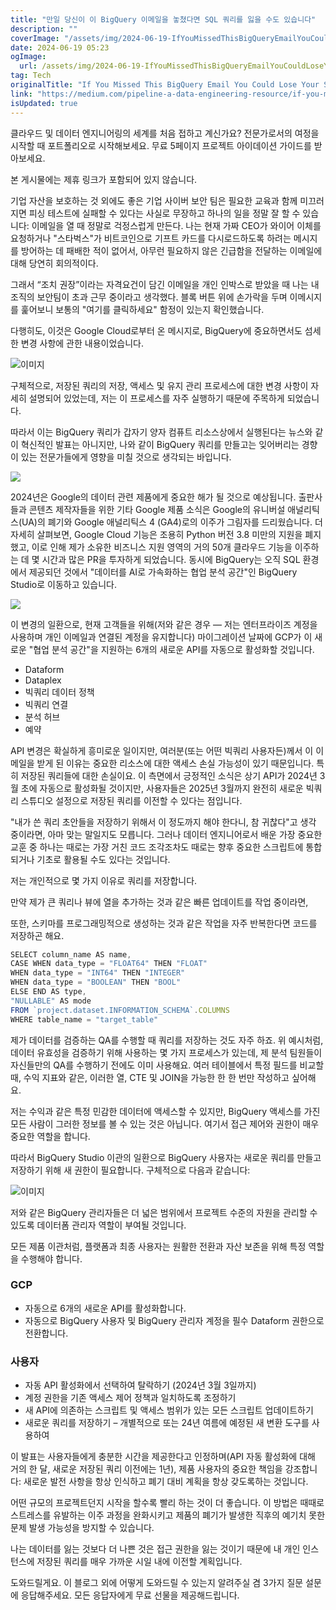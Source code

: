 ```yaml
---
title: "만일 당신이 이 BigQuery 이메일을 놓쳤다면 SQL 쿼리를 잃을 수도 있습니다"
description: ""
coverImage: "/assets/img/2024-06-19-IfYouMissedThisBigQueryEmailYouCouldLoseYourSQLQueries_0.png"
date: 2024-06-19 05:23
ogImage:
  url: /assets/img/2024-06-19-IfYouMissedThisBigQueryEmailYouCouldLoseYourSQLQueries_0.png
tag: Tech
originalTitle: "If You Missed This BigQuery Email You Could Lose Your SQL Queries"
link: "https://medium.com/pipeline-a-data-engineering-resource/if-you-missed-this-bigquery-email-you-could-lose-your-sql-queries-30f7a0ee1ca7"
isUpdated: true
---
```


클라우드 및 데이터 엔지니어링의 세계를 처음 접하고 계신가요? 전문가로서의 여정을 시작할 때 포트폴리오로 시작해보세요. 무료 5페이지 프로젝트 아이데이션 가이드를 받아보세요.

본 게시물에는 제휴 링크가 포함되어 있지 않습니다.

기업 자산을 보호하는 것 외에도 좋은 기업 사이버 보안 팀은 필요한 교육과 함께 미끄러지면 피싱 테스트에 실패할 수 있다는 사실로 무장하고 하나의 일을 정말 잘 할 수 있습니다: 이메일을 열 때 정말로 걱정스럽게 만든다. 나는 현재 가짜 CEO가 와이어 이체를 요청하거나 "스타벅스"가 비트코인으로 기프트 카드를 다시로드하도록 하려는 메시지를 방어하는 데 패배한 적이 없어서, 아무런 필요하지 않은 긴급함을 전달하는 이메일에 대해 당연히 회의적이다.

그래서 “조치 권장”이라는 자격요건이 담긴 이메일을 개인 인박스로 받았을 때 나는 내 조직의 보안팀이 초과 근무 중이라고 생각했다. 블록 버튼 위에 손가락을 두며 이메시지를 훑어보니 보통의 "여기를 클릭하세요" 함정이 있는지 확인했습니다.

<!-- cozy-coder - 수평 -->

<ins class="adsbygoogle"
     style="display:block"
     data-ad-client="ca-pub-4877378276818686"
     data-ad-slot="1107185301"
     data-ad-format="auto"
     data-full-width-responsive="true"></ins>

<script>
     (adsbygoogle = window.adsbygoogle || []).push({});
</script>

다행히도, 이것은 Google Cloud로부터 온 메시지로, BigQuery에 중요하면서도 섬세한 변경 사항에 관한 내용이었습니다.

![이미지](/assets/img/2024-06-19-IfYouMissedThisBigQueryEmailYouCouldLoseYourSQLQueries_0.png)

구체적으로, 저장된 쿼리의 저장, 액세스 및 유지 관리 프로세스에 대한 변경 사항이 자세히 설명되어 있었는데, 저는 이 프로세스를 자주 실행하기 때문에 주목하게 되었습니다.

따라서 이는 BigQuery 쿼리가 갑자기 양자 컴퓨트 리소스상에서 실행된다는 뉴스와 같이 혁신적인 발표는 아니지만, 나와 같이 BigQuery 쿼리를 만들고는 잊어버리는 경향이 있는 전문가들에게 영향을 미칠 것으로 생각되는 바입니다.

<!-- cozy-coder - 수평 -->

<ins class="adsbygoogle"
     style="display:block"
     data-ad-client="ca-pub-4877378276818686"
     data-ad-slot="1107185301"
     data-ad-format="auto"
     data-full-width-responsive="true"></ins>

<script>
     (adsbygoogle = window.adsbygoogle || []).push({});
</script>

<img src="/assets/img/2024-06-19-IfYouMissedThisBigQueryEmailYouCouldLoseYourSQLQueries_1.png" />

2024년은 Google의 데이터 관련 제품에게 중요한 해가 될 것으로 예상됩니다. 출판사들과 콘텐츠 제작자들을 위한 기타 Google 제품 소식은 Google의 유니버설 애널리틱스(UA)의 폐기와 Google 애널리틱스 4 (GA4)로의 이주가 그림자를 드리웠습니다. 더 자세히 살펴보면, Google Cloud 기능은 조용히 Python 버전 3.8 미만의 지원을 폐지했고, 이로 인해 제가 소유한 비즈니스 지원 영역의 거의 50개 클라우드 기능을 이주하는 데 몇 시간과 많은 PR을 투자하게 되었습니다. 동시에 BigQuery는 오직 SQL 환경에서 제공되던 것에서 "데이터를 AI로 가속화하는 협업 분석 공간"인 BigQuery Studio로 이동하고 있습니다.

<img src="/assets/img/2024-06-19-IfYouMissedThisBigQueryEmailYouCouldLoseYourSQLQueries_2.png" />

이 변경의 일환으로, 현재 고객들을 위해(저와 같은 경우 — 저는 엔터프라이즈 계정을 사용하며 개인 이메일과 연결된 계정을 유지합니다) 마이그레이션 날짜에 GCP가 이 새로운 "협업 분석 공간"을 지원하는 6개의 새로운 API를 자동으로 활성화할 것입니다.

<!-- cozy-coder - 수평 -->

<ins class="adsbygoogle"
     style="display:block"
     data-ad-client="ca-pub-4877378276818686"
     data-ad-slot="1107185301"
     data-ad-format="auto"
     data-full-width-responsive="true"></ins>

<script>
     (adsbygoogle = window.adsbygoogle || []).push({});
</script>

- Dataform
- Dataplex
- 빅쿼리 데이터 정책
- 빅쿼리 연결
- 분석 허브
- 예약

API 변경은 확실하게 흥미로운 일이지만, 여러분(또는 어떤 빅쿼리 사용자든)께서 이 이메일을 받게 된 이유는 중요한 리소스에 대한 액세스 손실 가능성이 있기 때문입니다. 특히 저장된 쿼리들에 대한 손실이요. 이 측면에서 긍정적인 소식은 상기 API가 2024년 3월 초에 자동으로 활성화될 것이지만, 사용자들은 2025년 3월까지 완전히 새로운 빅쿼리 스튜디오 설정으로 저장된 쿼리를 이전할 수 있다는 점입니다.

"내가 쓴 쿼리 초안들을 저장하기 위해서 이 정도까지 해야 한다니, 참 귀찮다"고 생각 중이라면, 아마 맞는 말일지도 모릅니다. 그러나 데이터 엔지니어로서 배운 가장 중요한 교훈 중 하나는 때로는 가장 거친 코드 조각조차도 때로는 향후 중요한 스크립트에 통합되거나 기초로 활용될 수도 있다는 것입니다.

저는 개인적으로 몇 가지 이유로 쿼리를 저장합니다.

<!-- cozy-coder - 수평 -->

<ins class="adsbygoogle"
     style="display:block"
     data-ad-client="ca-pub-4877378276818686"
     data-ad-slot="1107185301"
     data-ad-format="auto"
     data-full-width-responsive="true"></ins>

<script>
     (adsbygoogle = window.adsbygoogle || []).push({});
</script>

만약 제가 큰 쿼리나 뷰에 열을 추가하는 것과 같은 빠른 업데이트를 작업 중이라면,

또한, 스키마를 프로그래밍적으로 생성하는 것과 같은 작업을 자주 반복한다면 코드를 저장하곤 해요.

```js
SELECT column_name AS name,
CASE WHEN data_type = "FLOAT64" THEN "FLOAT"
WHEN data_type = "INT64" THEN "INTEGER"
WHEN data_type = "BOOLEAN" THEN "BOOL"
ELSE END AS type,
"NULLABLE" AS mode
FROM `project.dataset.INFORMATION_SCHEMA`.COLUMNS
WHERE table_name = "target_table"
```

제가 데이터를 검증하는 QA를 수행할 때 쿼리를 저장하는 것도 자주 하죠. 위 예시처럼, 데이터 유효성을 검증하기 위해 사용하는 몇 가지 프로세스가 있는데, 제 분석 팀원들이 자신들만의 QA를 수행하기 전에도 이미 사용해요. 여러 테이블에서 특정 필드를 비교할 때, 수익 지표와 같은, 이러한 열, CTE 및 JOIN을 가능한 한 한 번만 작성하고 싶어해요.

<!-- cozy-coder - 수평 -->

<ins class="adsbygoogle"
     style="display:block"
     data-ad-client="ca-pub-4877378276818686"
     data-ad-slot="1107185301"
     data-ad-format="auto"
     data-full-width-responsive="true"></ins>

<script>
     (adsbygoogle = window.adsbygoogle || []).push({});
</script>

저는 수익과 같은 특정 민감한 데이터에 액세스할 수 있지만, BigQuery 액세스를 가진 모든 사람이 그러한 정보를 볼 수 있는 것은 아닙니다. 여기서 접근 제어와 권한이 매우 중요한 역할을 합니다.

따라서 BigQuery Studio 이관의 일환으로 BigQuery 사용자는 새로운 쿼리를 만들고 저장하기 위해 새 권한이 필요합니다. 구체적으로 다음과 같습니다:

![이미지](/assets/img/2024-06-19-IfYouMissedThisBigQueryEmailYouCouldLoseYourSQLQueries_3.png)

저와 같은 BigQuery 관리자들은 더 넓은 범위에서 프로젝트 수준의 자원을 관리할 수 있도록 데이터폼 관리자 역할이 부여될 것입니다.

<!-- cozy-coder - 수평 -->

<ins class="adsbygoogle"
     style="display:block"
     data-ad-client="ca-pub-4877378276818686"
     data-ad-slot="1107185301"
     data-ad-format="auto"
     data-full-width-responsive="true"></ins>

<script>
     (adsbygoogle = window.adsbygoogle || []).push({});
</script>

모든 제품 이관처럼, 플랫폼과 최종 사용자는 원활한 전환과 자산 보존을 위해 특정 역할을 수행해야 합니다.

### GCP

- 자동으로 6개의 새로운 API를 활성화합니다.
- 자동으로 BigQuery 사용자 및 BigQuery 관리자 계정을 필수 Dataform 권한으로 전환합니다.

### 사용자

<!-- cozy-coder - 수평 -->

<ins class="adsbygoogle"
     style="display:block"
     data-ad-client="ca-pub-4877378276818686"
     data-ad-slot="1107185301"
     data-ad-format="auto"
     data-full-width-responsive="true"></ins>

<script>
     (adsbygoogle = window.adsbygoogle || []).push({});
</script>

- 자동 API 활성화에서 선택하여 탈락하기 (2024년 3월 3일까지)
- 계정 권한을 기존 액세스 제어 정책과 일치하도록 조정하기
- 새 API에 의존하는 스크립트 및 액세스 범위가 있는 모든 스크립트 업데이트하기
- 새로운 쿼리를 저장하기 – 개별적으로 또는 24년 여름에 예정된 새 변환 도구를 사용하여

이 발표는 사용자들에게 충분한 시간을 제공한다고 인정하며(API 자동 활성화에 대해 거의 한 달, 새로운 저장된 쿼리 이전에는 1년), 제품 사용자의 중요한 책임을 강조합니다: 새로운 발전 사항을 항상 인식하고 폐기 대비 계획을 항상 갖도록하는 것입니다.

어떤 규모의 프로젝트던지 시작을 할수록 빨리 하는 것이 더 좋습니다. 이 방법은 때때로 스트레스를 유발하는 이주 과정을 완화시키고 제품의 폐기가 발생한 직후의 예기치 못한 문제 발생 가능성을 방지할 수 있습니다.

나는 데이터를 잃는 것보다 더 나쁜 것은 접근 권한을 잃는 것이기 때문에 내 개인 인스턴스에 저장된 쿼리를 매우 가까운 시일 내에 이전할 계획입니다.

<!-- cozy-coder - 수평 -->

<ins class="adsbygoogle"
     style="display:block"
     data-ad-client="ca-pub-4877378276818686"
     data-ad-slot="1107185301"
     data-ad-format="auto"
     data-full-width-responsive="true"></ins>

<script>
     (adsbygoogle = window.adsbygoogle || []).push({});
</script>

도와드릴게요. 이 블로그 외에 어떻게 도와드릴 수 있는지 알려주실 겸 3가지 질문 설문에 응답해주세요. 모든 응답자에게 무료 선물을 제공해드립니다.
